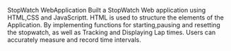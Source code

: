 StopWatch WebApplication
Built a StopWatch Web application using HTML,CSS and JavaScriptt.
HTML is used to structure the elements of the Application.
By implementing functions for starting,pausing and resetting the stopwatch, as well as Tracking and Displaying Lap times.
Users can accurately measure and record time intervals.
